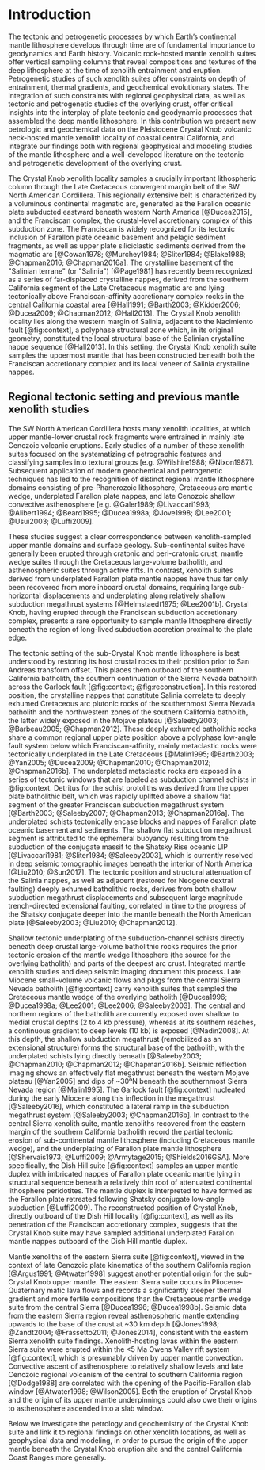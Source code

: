Introduction
============

The tectonic and petrogenetic processes by which Earth’s continental mantle
lithosphere develops through time are of fundamental importance to geodynamics
and Earth history. Volcanic
rock-hosted mantle xenolith suites offer vertical sampling columns that reveal
compositions and textures of the deep lithosphere at the time of
xenolith entrainment and eruption. Petrogenetic studies of such xenolith suites
offer constraints on depth of entrainment, thermal gradients, and
geochemical evolutionary states. The integration of such constraints with
regional geophysical data, as well as tectonic and petrogenetic studies of the
overlying crust, offer critical insights into the interplay of plate tectonic
and geodynamic processes that assembled the deep mantle lithosphere.
In this contribution we present new petrologic and
geochemical data on the Pleistocene Crystal Knob volcanic neck-hosted mantle
xenolith locality of coastal central California, and integrate our findings
both with regional geophysical and modeling studies of the mantle
lithosphere and a well-developed literature on the
tectonic and petrogenetic development of the overlying crust.

The Crystal Knob xenolith locality samples a crucially important lithospheric
column through the Late Cretaceous convergent margin belt of the SW North
American Cordillera. This regionally extensive belt is characterized by
a voluminous continental magmatic arc,
generated as the Farallon oceanic plate subducted eastward beneath western
North America [@Ducea2015], and the Franciscan complex, the
crustal-level accretionary complex of this subduction zone. The
Franciscan is widely
recognized for its tectonic inclusion of Farallon plate oceanic basement and
pelagic sediment fragments, as well as upper plate
siliciclastic sediments derived from the magmatic arc
[@Cowan1978; @Murchey1984; @Sliter1984; @Blake1988; @Chapman2016; @Chapman2016a].
The crystalline basement of the "Salinian terrane" (or "Salinia") [@Page1981] has
recently been recognized as a series of far-displaced crystalline nappes, derived
from the southern California segment of the Late Cretaceous magmatic arc
and lying tectonically above Franciscan-affinity accretionary complex rocks in the
central California coastal area
[@Hall1991; @Barth2003; @Kidder2006; @Ducea2009; @Chapman2012; @Hall2013].
The Crystal Knob xenolith locality lies along the western margin
of Salinia, adjacent to the Nacimiento fault [@fig:context],
a polyphase structural zone which, in its original geometry,
constituted the local structural base of the
Salinian crystalline nappe sequence [@Hall2013]. In this setting,
the Crystal Knob xenolith suite samples the uppermost mantle that has been
constructed beneath both the Franciscan accretionary complex and its local
veneer of Salinia crystalline nappes.

## Regional tectonic setting and previous mantle xenolith studies

The SW North American Cordillera hosts many xenolith
localities, at which upper mantle-lower crustal rock fragments were entrained in
mainly late Cenozoic volcanic eruptions. Early studies of a number of these
xenolith suites focused on the systematizing of petrographic features and
classifying samples into textural groups [e.g. @Wilshire1988; @Nixon1987].
Subsequent application of modern geochemical and petrogenetic techniques has
led to the recognition of distinct regional mantle lithosphere domains
consisting of pre-Phanerozoic lithosphere, Cretaceous arc mantle wedge,
underplated Farallon plate nappes, and late Cenozoic shallow convective
asthenosphere
[e.g. @Galer1989; @Livaccari1993; @Alibert1994; @Beard1995; @Ducea1998a; @Jove1998; @Lee2001; @Usui2003; @Luffi2009].

These studies suggest a clear correspondence between xenolith-sampled
upper mantle domains and surface geology. Sub-continental suites
have generally been erupted through cratonic and peri-cratonic crust,
mantle wedge suites through the Cretaceous large-volume batholith,
and asthenospheric suites through active rifts.
In contrast, xenolith suites derived from
underplated Farallon plate mantle nappes have thus far only been recovered from
more inboard crustal domains, requiring large sub-horizontal displacements and
underplating along relatively shallow subduction megathrust systems [@Helmstaedt1975; @Lee2001b]. Crystal
Knob, having erupted through the Franciscan subduction accretionary complex,
presents a rare opportunity to sample mantle lithosphere directly beneath the
region of long-lived subduction accretion proximal to the plate edge.

The tectonic setting of the sub-Crystal Knob mantle lithosphere is best understood
by restoring its host crustal rocks to their position prior to San Andreas
transform offset. This places them outboard of the southern California batholith,
the southern continuation of the Sierra Nevada
batholith across the Garlock fault [@fig:context; @fig:reconstruction].
In this restored position, the crystalline nappes that constitute Salinia
correlate to deeply exhumed Cretaceous arc plutonic rocks of the southernmost
Sierra Nevada batholith and the northwestern zones of the southern California
batholith, the latter widely exposed in the Mojave plateau
[@Saleeby2003; @Barbeau2005; @Chapman2012]. These deeply exhumed batholithic
rocks share a common regional upper plate position above a polyphase
low-angle fault system below which Franciscan-affinity, mainly metaclastic rocks
were tectonically underplated in the Late Cretaceous
[@Malin1995; @Barth2003; @Yan2005; @Ducea2009; @Chapman2010; @Chapman2012; @Chapman2016b].
The underplated metaclastic rocks are exposed in a series of tectonic windows
that are labeled as subduction channel schists in @fig:context. Detritus for the
schist protoliths was derived from the upper plate batholithic belt, which
was rapidly uplifted above a shallow flat segment of the greater Franciscan
subduction megathrust system [@Barth2003; @Saleeby2007; @Chapman2013; @Chapman2016a].
The underplated schists tectonically encase blocks and
nappes of Farallon plate oceanic basement and sediments. The shallow flat
subduction megathrust segment is attributed to the ephemeral buoyancy
resulting from the subduction of the conjugate massif to the Shatsky Rise
oceanic LIP [@Livaccari1981; @Sliter1984; @Saleeby2003], which is
currently resolved in deep seismic tomographic images beneath the interior of
North America [@Liu2010; @Sun2017]. The tectonic position and structural
attenuation of the Salinia nappes, as well as adjacent (restored for
Neogene dextral faulting) deeply exhumed batholithic rocks, derives from both shallow
subduction megathrust displacements and subsequent large magnitude
trench-directed extensional faulting, correlated in time to the progress
of the Shatsky conjugate deeper into the mantle beneath the North American plate
[@Saleeby2003; @Liu2010; @Chapman2012].

Shallow tectonic underplating of the subduction-channel schists
directly beneath deep crustal large-volume batholithic rocks requires the prior
tectonic erosion of the mantle wedge lithosphere (the
source for the overlying batholith) and parts of the deepest arc crust.
Integrated mantle xenolith studies and deep seismic imaging document this process.
Late Miocene small-volume
volcanic flows and plugs from the central Sierra Nevada batholith [@fig:context]
carry xenolith suites that sampled the Cretaceous mantle wedge of the overlying
batholith [@Ducea1996; @Ducea1998a; @Lee2001; @Lee2006; @Saleeby2003].
The central and northern regions of the batholith are currently
exposed over shallow to medial crustal depths (2 to 4 kb pressure), whereas at
its southern reaches, a continuous
gradient to deep levels (10 kb) is exposed [@Nadin2008]. At this depth,
the shallow subduction
megathrust (remobilized as an extensional structure) forms the structural base of the batholith,
with the underplated
schists lying directly beneath [@Saleeby2003; @Chapman2010; @Chapman2012; @Chapman2016b].
Seismic reflection imaging shows an effectively flat megathrust beneath the western Mojave
plateau [@Yan2005] and dips of ~30ºN beneath the southernmost Sierra
Nevada region [@Malin1995]. The Garlock fault [@fig:context] nucleated during
the early Miocene along this inflection in the megathrust [@Saleeby2016],
which constituted a lateral ramp in the subduction
megathrust system [@Saleeby2003; @Chapman2016b]. In contrast to the
central Sierra xenolith suite, mantle xenoliths recovered from the eastern
margin of the southern California batholith record the partial tectonic erosion of
sub-continental mantle lithosphere (including Cretaceous mantle wedge), and the
underplating of Farallon plate mantle lithosphere [@Shervais1973; @Luffi2009; @Armytage2015; @Shields2016GSA].
More specifically, the Dish Hill suite [@fig:context] samples an upper
mantle duplex with imbricated nappes of Farallon plate oceanic mantle lying in
structural sequence beneath a relatively thin roof of attenuated continental
lithosphere peridotites. The mantle duplex is interpreted to have formed as the
Farallon plate retreated following Shatsky conjugate low-angle subduction
[@Luffi2009]. The reconstructed position of Crystal Knob, directly
outboard of the Dish Hill locality [@fig:context], as well as its
penetration of the Franciscan accretionary complex, suggests that
the Crystal Knob suite may have sampled additional underplated Farallon mantle
nappes outboard of the Dish Hill mantle duplex.

Mantle xenoliths of the eastern Sierra suite [@fig:context], viewed in the context of late
Cenozoic plate kinematics of the southern California region [@Argus1991; @Atwater1998]
suggest another potential origin for the sub-Crystal Knob upper mantle. The eastern Sierra suite occurs in
Pliocene-Quaternary mafic lava flows and records a significantly steeper
thermal gradient and more fertile compositions
than the Cretaceous mantle wedge suite from the central Sierra
[@Ducea1996; @Ducea1998b]. Seismic data from the eastern Sierra region
reveal asthenospheric mantle extending upwards to the base of the crust at ~30 km
depth [@Jones1998; @Zandt2004; @Frassetto2011; @Jones2014],
consistent with the eastern Sierra xenolith suite findings.
Xenolith-hosting lavas within the eastern Sierra suite were erupted within the <5 Ma
Owens Valley rift system [@fig:context], which is presumably driven by upper mantle convection.
Convective ascent of asthenosphere to relatively shallow levels and late
Cenozoic regional volcanism of the central to southern California region
[@Dodge1988] are
correlated with the opening of the Pacific-Farallon slab window
[@Atwater1998; @Wilson2005].  Both the eruption of Crystal Knob
and the origin of its upper mantle underpinnings could also owe their origins to
asthenosphere ascended into a slab window.

Below we investigate the petrology and
geochemistry of the Crystal Knob suite and link it to
regional findings on other xenolith locations, as well as geophysical data and
modeling, in order to pursue the origin of the upper mantle beneath the Crystal
Knob eruption site and the central California Coast Ranges more
generally.

<!--[[context]]-->

<!--[[field_photo]]-->

